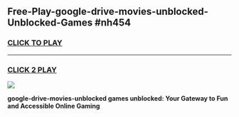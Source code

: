 
## Free-Play-google-drive-movies-unblocked-Unblocked-Games #nh454
<h3>
<a href="https://news.freeplayer.one?title=google-drive-movies-unblocked&ref=8M">CLICK TO PLAY</a></h3>
<hr>

<h3>
<a href="https://news.freeplayer.one?title=google-drive-movies-unblocked&ref=8M">CLICK 2 PLAY</a>
  
</h3>

<a href="https://news.freeplayer.one?title=google-drive-movies-unblocked&ref=8M"><img src="https://clearcache.store/games.png"></a>


**google-drive-movies-unblocked games unblocked: Your Gateway to Fun and Accessible Online Gaming**
